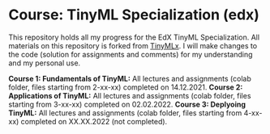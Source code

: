 # Course: TinyML Specialization (edx)
This repository holds all my progress for the EdX TinyML Specialization. All materials on this repository is forked from [TinyMLx](https://github.com/tinyMLx/courseware/tree/master/edX). 
I will make changes to the code (solution for assignments and comments) for my understanding and my personal use.

**Course 1: Fundamentals of TinyML:** All lectures and assignments (colab folder, files starting from 2-xx-xx) completed on 14.12.2021. 
**Course 2: Applications of TinyML:** All lectures and assignments (colab folder, files starting from 3-xx-xx) completed on 02.02.2022.
**Course 3: Deplyoing TinyML:** All lectures and assignments (colab folder, files starting from 4-xx-xx) completed on XX.XX.2022 (not completed). 
